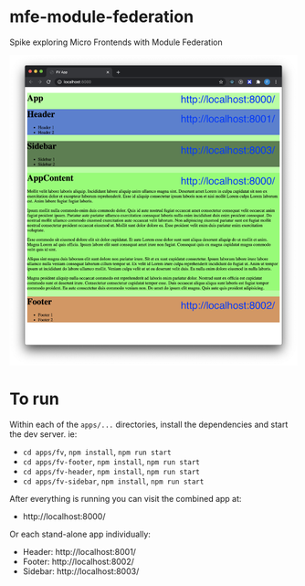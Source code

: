 # mfe-module-federation
Spike exploring Micro Frontends with Module Federation

![Localhost running](https://github.com/First-Peoples-Cultural-Council/mfe-module-federation/blob/main/apps/fv/public/Federated-Modules.png)

# To run
Within each of the `apps/...` directories, install the dependencies and start the dev server.
ie: 
- `cd apps/fv`, `npm install`, `npm run start`
- `cd apps/fv-footer`, `npm install`, `npm run start`
- `cd apps/fv-header`, `npm install`, `npm run start`
- `cd apps/fv-sidebar`, `npm install`, `npm run start`

After everything is running you can visit the combined app at:
- http://localhost:8000/

Or each stand-alone app individually:
- Header: http://localhost:8001/
- Footer: http://localhost:8002/
- Sidebar: http://localhost:8003/
